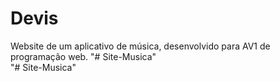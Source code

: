 # Devis
 Website de um aplicativo de música, desenvolvido para AV1 de programação web.
"# Site-Musica"  
"# Site-Musica"  
